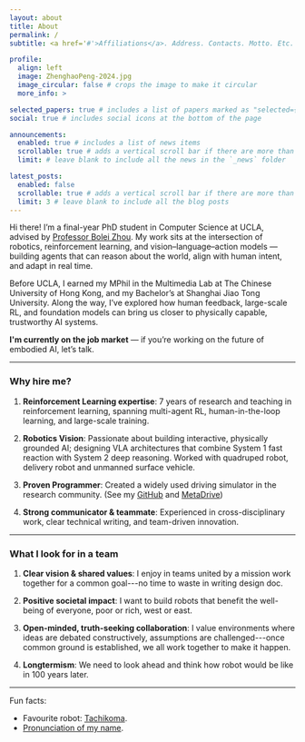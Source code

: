 ```yaml
---
layout: about
title: About
permalink: /
subtitle: <a href='#'>Affiliations</a>. Address. Contacts. Motto. Etc.

profile:
  align: left
  image: ZhenghaoPeng-2024.jpg
  image_circular: false # crops the image to make it circular
  more_info: >

selected_papers: true # includes a list of papers marked as "selected={true}"
social: true # includes social icons at the bottom of the page

announcements:
  enabled: true # includes a list of news items
  scrollable: true # adds a vertical scroll bar if there are more than 3 news items
  limit: # leave blank to include all the news in the `_news` folder

latest_posts:
  enabled: false
  scrollable: true # adds a vertical scroll bar if there are more than 3 new posts items
  limit: 3 # leave blank to include all the blog posts
---
```


Hi there! I’m a final-year PhD student in Computer Science at UCLA, advised by [Professor Bolei Zhou](https://boleizhou.github.io). My work sits at the intersection of robotics, reinforcement learning, and vision–language–action models — building agents that can reason about the world, align with human intent, and adapt in real time.

Before UCLA, I earned my MPhil in the Multimedia Lab at The Chinese University of Hong Kong, and my Bachelor’s at Shanghai Jiao Tong University. Along the way, I’ve explored how human feedback, large-scale RL, and foundation models can bring us closer to physically capable, trustworthy AI systems.

**I'm currently on the job market** — if you’re working on the future of embodied AI, let’s talk.


---

### Why hire me?

1. **Reinforcement Learning expertise**: 7 years of research and teaching in reinforcement learning, spanning multi-agent RL, human-in-the-loop learning, and large-scale training.

2. **Robotics Vision**: Passionate about building interactive, physically grounded AI; designing VLA architectures that combine System 1 fast reaction with System 2 deep reasoning. Worked with quadruped robot, delivery robot and unmanned surface vehicle.

3. **Proven Programmer**: Created a widely used driving simulator in the research community. (See my [GitHub](https://github.com/pengzhenghao) and [MetaDrive](https://github.com/metadriverse/metadrive))

4. **Strong communicator & teammate**: Experienced in cross-disciplinary work, clear technical writing, and team-driven innovation.

---

### What I look for in a team

1. **Clear vision & shared values**: I enjoy in teams united by a mission work together for a common goal---no time to waste in writing design doc.

2. **Positive societal impact**: I want to build robots that benefit the well-being of everyone, poor or rich, west or east.

3. **Open-minded, truth-seeking collaboration**: I value environments where ideas are debated constructively, assumptions are challenged---once common ground is established, we all work together to make it happen.

4. **Longtermism**: We need to look ahead and think how robot would be like in 100 years later.


---


Fun facts:

* Favourite robot: [Tachikoma](https://en.wikipedia.org/wiki/Tachikoma).
* [Pronunciation of my name](pronunciation).


<!--
Why you need to hire me?

1. I am an expert in RL. I've been doing and teaching RL for 7 years. I've worked on a various spectum of agent learning problems: multi-agent RL, human-in-the-loop learning, and large-scale RL.
2. I am a robotics enthusiast. I like building things that you can interact with. I have insights on what to do next: physically grounded AI, new VLA architecture that supports both system 1 fast reaction and system 2 deep thinking.
3. I am a skilled programmer. I've built a driving simulator that has be widely used in the community. Checkout my github commit history.
4. I am a good communicator and I am a good team member.

What I want from the team?

1. I want the team to have a clear agenda and core values. I enjoy working with others who share the same vision and values, even though I am not the first author somewhat.
2. I want the robot we built benefits the majority. Robots that deprive people of their jobs, or robots that are not safe to use, are not the robots I want to build.
3. I want the team to be open-minded and inclusive. I want to work with people who are willing to listen to different opinions and ideas, and who are not afraid to challenge the status quo.
-->